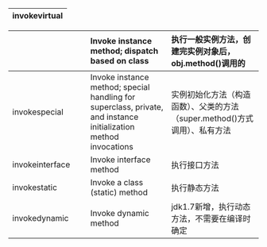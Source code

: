 | invokevirtual |
| :--- |


|  | Invoke instance method; dispatch based on class  | 执行一般实例方法，创建完实例对象后，obj.method\(\)调用的  |
| :--- | :--- | :--- |
| invokespecial           | Invoke instance method; special handling for superclass, private, and instance initialization method invocations  | 实例初始化方法（构造函数）、父类的方法（super.method\(\)方式调用）、私有方法  |
| invokeinterface  | Invoke interface method  | 执行接口方法  |
| invokestatic  | Invoke a class \(static\) method  | 执行静态方法  |
| invokedynamic  | Invoke dynamic method | jdk1.7新增，执行动态方法，不需要在编译时确定 |




